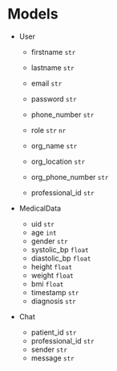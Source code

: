 # Models

- User

  - firstname `str`
  - lastname `str`
  - email `str`
  - password `str`
  - phone_number `str`
  - role `str` `nr`

  - org_name `str`
  - org_location `str`
  - org_phone_number `str`

  - professional_id `str`

- MedicalData

  - uid `str`
  - age `int`
  - gender `str`
  - systolic_bp `float`
  - diastolic_bp `float`
  - height `float`
  - weight `float`
  - bmi `float`
  - timestamp `str`
  - diagnosis `str`

- Chat

  - patient_id `str`
  - professional_id `str`
  - sender `str`
  - message `str`
